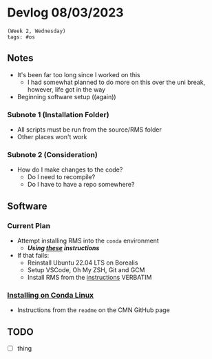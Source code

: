 # Devlog 08/03/2023

```text
(Week 2, Wednesday)
tags: #os
```

## Notes

- It's been far too long since I worked on this
  - I had somewhat planned to do more on this over the uni break, however, life got in the way
- Beginning software setup ((again))

### Subnote 1 (Installation Folder)

- All scripts must be run from the source/RMS folder
- Other places won't work

### Subnote 2 (Consideration)

- How do I make changes to the code?
  - Do I need to recompile?
  - Do I have to have a repo somewhere?

## Software

### **Current Plan**

- Attempt installing RMS into the `conda` environment
  - ***Using [these](https://github.com/CroatianMeteorNetwork/RMS#setting-up) instructions***
- If that fails:
  - Reinstall Ubuntu 22.04 LTS on Borealis
  - Setup VSCode, Oh My ZSH, Git and GCM
  - Install RMS from the [instructions](https://globalmeteornetwork.org/wiki/index.php?title=Installation_for_Linux) VERBATIM

### [Installing on Conda Linux](https://github.com/CroatianMeteorNetwork/RMS#setting-up)

- Instructions from the `readme` on the CMN GitHub page

## TODO

- [ ] thing
